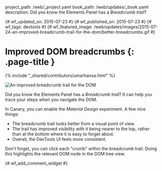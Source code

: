 project_path: /web/_project.yaml
book_path: /web/updates/_book.yaml
description: Did you know the Elements Panel has a <em>Breadcrumb trail</em>?

{# wf_updated_on: 2015-07-23 #}
{# wf_published_on: 2015-07-23 #}
{# wf_tags: devtools #}
{# wf_featured_image: /web/updates/images/2015-07-24-an-improved-breadcrumb-trail-for-the-dom/better-breadcrumbs.gif #}

# Improved DOM breadcrumbs {: .page-title }

{% include "_shared/contributors/umarhansa.html" %}


<img src="/web/updates/images/2015-07-24-an-improved-breadcrumb-trail-for-the-dom/better-breadcrumbs.gif" alt="An improved breadcrumb trail for the DOM">

Did you know the Elements Panel has a <em>Breadcrumb trail</em>? It can help you trace your steps when you navigate the DOM.


In Canary, you can enable the <em>Material Design</em> experiment. A few nice things:

<ul>
<li>The breadcrumb trail looks better from a visual point of view.</li>
<li>The trail has improved visibility with it being nearer to the top, rather than at the bottom where it is easy to forget about.</li>
<li>Overall, the DevTools UI feels more consistent.</li>
</ul>

Don't forget, you can click each "crumb" within the breadcrumb trail. Doing this highlights the relevant DOM node in the DOM tree view.


{# wf_add_comment_widget #}
